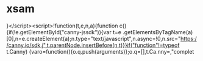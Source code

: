 # xsam
}&lt;/script>&lt;script>!function(t,e,n,a){function c(){if(!e.getElementById("canny-jssdk")){var t=e .getElementsByTagName(a)[0],n=e.createElement(a);n.type="text/javascript",n.async=!0,n.src="https://canny.io/sdk.j",t.parentNode.insertBefore(n,t)}}if("function"!=typeof   t.Canny) {varo=function(){o.q.push(arguments)};o.q=[],t.Ca.nny=,"complet
